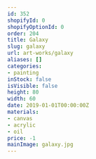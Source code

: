 ```yaml
---
id: 352
shopifyId: 0
shopifyOptionId: 0
order: 204
title: Galaxy
slug: galaxy
url: art-works/galaxy
aliases: []
categories:
- painting
inStock: false
isVisible: false
height: 80
width: 60
date: 2019-01-01T00:00:00Z
materials:
- canvas
- acrylic
- oil
price: -1
mainImage: galaxy.jpg
---
```

